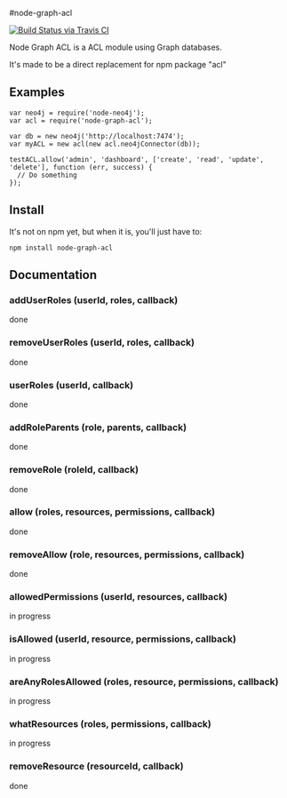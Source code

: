 #node-graph-acl

[![Build Status via Travis CI](https://travis-ci.org/ydigital-factory/node-graph-acl.svg?branch=master)](https://travis-ci.org/ydigital-factory/node-graph-acl)

Node Graph ACL is a ACL module using Graph databases.

It's made to be a direct replacement for npm package "acl"

## Examples

```
var neo4j = require('node-neo4j');
var acl = require('node-graph-acl');

var db = new neo4j('http://localhost:7474');
var myACL = new acl(new acl.neo4jConnector(db));

testACL.allow('admin', 'dashboard', ['create', 'read', 'update', 'delete'], function (err, success) {
  // Do something
});

```

## Install

It's not on npm yet, but when it is, you'll just have to:

```
npm install node-graph-acl
```

## Documentation

### addUserRoles (userId, roles, callback)

done

### removeUserRoles (userId, roles, callback)

done

### userRoles (userId, callback)

done

### addRoleParents (role, parents, callback)

done

### removeRole (roleId, callback)

done

### allow (roles, resources, permissions, callback)

done

### removeAllow (role, resources, permissions, callback)

done

### allowedPermissions (userId, resources, callback)

in progress

### isAllowed (userId, resource, permissions, callback)

in progress

### areAnyRolesAllowed (roles, resource, permissions, callback)

in progress

### whatResources (roles, permissions, callback)

in progress

### removeResource (resourceId, callback)

done

